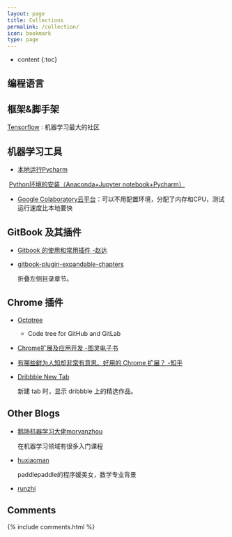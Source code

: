 ```yaml
---
layout: page
title: Collections
permalink: /collection/
icon: bookmark
type: page
---
```


* content
{:toc}


## 编程语言

### 



## 框架&脚手架

[Tensorflow](https://www.tensorflow.org/) : 机器学习最大的社区



## 机器学习工具

-  [本地运行Pycharm](https://www.jetbrains.com/pycharm/)

​        [Python环境的安装（Anaconda+Jupyter notebook+Pycharm）](https://zhuanlan.zhihu.com/p/59027692)

-  [Google Colaboratory云平台](https://colab.research.google.com/)：可以不用配置环境，分配了内存和CPU，测试运行速度比本地要快











## GitBook 及其插件

* [Gitbook 的使用和常用插件 -赵达](http://zhaoda.net/2015/11/09/gitbook-plugins/)
* [gitbook-plugin-expandable-chapters](https://plugins.gitbook.com/plugin/expandable-chapters)

    折叠左侧目录章节。

    <!-- ![](http://ww4.sinaimg.cn/large/7011d6cfjw1f08kmplbj1j20gn05l0tk.jpg) -->

## Chrome 插件
- [Octotree](https://chrome.google.com/webstore/detail/octotree/bkhaagjahfmjljalopjnoealnfndnagc)

    - Code tree for GitHub and GitLab

* [Chrome扩展及应用开发 -图灵电子书](http://www.ituring.com.cn/minibook/950)

* [有哪些鲜为人知却非常有意思、好用的 Chrome 扩展？ -知乎](https://www.zhihu.com/question/23228162#answer-28057391)
* [Dribbble New Tab](https://chrome.google.com/webstore/detail/dribbble-new-tab/hmhjbefkpednjogghoibpejdmemkinbn)

    新建 tab 时，显示 dribbble 上的精选作品。

## Other Blogs

- [鹅场机器学习大佬morvanzhou](https://morvanzhou.github.io)

  在机器学习领域有很多入门课程

* [huxiaoman](https://github.com/huxiaoman7)

    paddlepaddle的程序媛美女，数学专业背景

* [runzhi](https://github.com/runzhizhang)

    


## Comments

{% include comments.html %}
